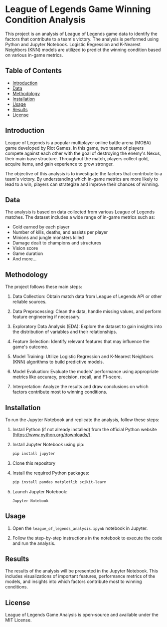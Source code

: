# League of Legends Game Winning Condition Analysis

This project is an analysis of League of Legends game data to identify the factors that contribute to a team's victory. The analysis is performed using Python and Jupyter Notebook. Logistic Regression and K-Nearest Neighbors (KNN) models are utilized to predict the winning condition based on various in-game metrics.

## Table of Contents

- [Introduction](#introduction)
- [Data](#data)
- [Methodology](#methodology)
- [Installation](#installation)
- [Usage](#usage)
- [Results](#results)
- [License](#license)

## Introduction

League of Legends is a popular multiplayer online battle arena (MOBA) game developed by Riot Games. In this game, two teams of players compete against each other with the goal of destroying the enemy's Nexus, their main base structure. Throughout the match, players collect gold, acquire items, and gain experience to grow stronger.

The objective of this analysis is to investigate the factors that contribute to a team's victory. By understanding which in-game metrics are more likely to lead to a win, players can strategize and improve their chances of winning.

## Data

The analysis is based on data collected from various League of Legends matches. The dataset includes a wide range of in-game metrics such as:

- Gold earned by each player
- Number of kills, deaths, and assists per player
- Minions and jungle monsters killed
- Damage dealt to champions and structures
- Vision score
- Game duration
- And more...

## Methodology

The project follows these main steps:

1. Data Collection: Obtain match data from League of Legends API or other reliable sources.

2. Data Preprocessing: Clean the data, handle missing values, and perform feature engineering if necessary.

3. Exploratory Data Analysis (EDA): Explore the dataset to gain insights into the distribution of variables and their relationships.

4. Feature Selection: Identify relevant features that may influence the game's outcome.

5. Model Training: Utilize Logistic Regression and K-Nearest Neighbors (KNN) algorithms to build predictive models.

6. Model Evaluation: Evaluate the models' performance using appropriate metrics like accuracy, precision, recall, and F1-score.

7. Interpretation: Analyze the results and draw conclusions on which factors contribute most to winning conditions.

## Installation

To run the Jupyter Notebook and replicate the analysis, follow these steps:

1. Install Python (if not already installed) from the official Python website (https://www.python.org/downloads/).

2. Install Jupyter Notebook using pip:
   ```bash
   pip install jupyter
   ```
3. Clone this repository
4. Install the required Python packages:
   ```bash
   pip install pandas matplotlib scikit-learn
   ```
5. Launch Jupyter Notebook:
   ```
   Jupyter Notebook
   ```

## Usage

1. Open the `league_of_legends_analysis.ipynb` notebook in Jupyter.

2. Follow the step-by-step instructions in the notebook to execute the code and run the analysis.

## Results

The results of the analysis will be presented in the Jupyter Notebook. This includes visualizations of important features, performance metrics of the models, and insights into which factors contribute most to winning conditions.

## License
League of Legends Game Analysis is open-source and available under the MIT License.


